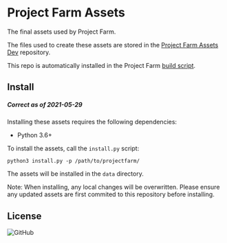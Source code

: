 # Project Farm Assets
The final assets used by Project Farm.

The files used to create these assets are stored in the [Project Farm Assets Dev](https://github.com/snowmeltarcade/projectfarm-assets-dev) repository.

This repo is automatically installed in the Project Farm [build script](https://github.com/snowmeltarcade/projectfarm/blob/main/build.py).

## Install
##### Correct as of 2021-05-29

Installing these assets requires the following dependencies:

* Python 3.6+

To install the assets, call the `install.py` script:

```
python3 install.py -p /path/to/projectfarm/
```

The assets will be installed in the `data` directory.

Note: When installing, any local changes will be overwritten. Please ensure any updated assets are first commited to this repository before installing.

## License

![GitHub](https://img.shields.io/github/license/snowmeltarcade/project-assets?style=plastic)
